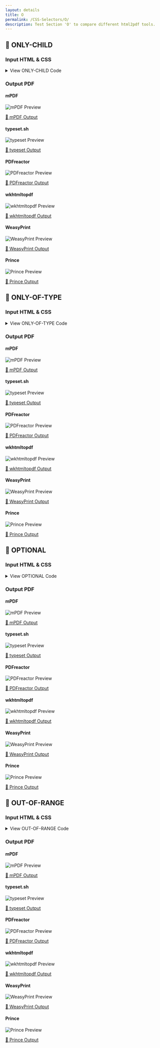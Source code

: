 ```yaml
---
layout: details
title: O
permalink: /CSS-Selectors/O/
description: Test Section 'O' to compare different html2pdf tools.
---
```




## 🔬 ONLY-CHILD

### Input HTML & CSS

<details>
    <summary>
        View ONLY-CHILD Code
    </summary>
    <pre><code class="hljs xml"><span class="hljs-meta">&lt;!DOCTYPE <span class="hljs-meta-keyword">html</span>&gt;</span>
<span class="hljs-comment">&lt;!-- Sample from https://css-tricks.com/almanac/selectors/o/only-child/ --&gt;</span>
<span class="hljs-tag">&lt;<span class="hljs-name">html</span> <span class="hljs-attr">lang</span>=<span class="hljs-string">"en"</span>&gt;</span>
    <span class="hljs-tag">&lt;<span class="hljs-name">head</span>&gt;</span>
        <span class="hljs-tag">&lt;<span class="hljs-name">style</span>&gt;</span><span class="css">
        <span class="hljs-selector-tag">div</span> <span class="hljs-selector-tag">p</span><span class="hljs-selector-pseudo">:only-child</span> {
  <span class="hljs-attribute">color</span>: red;
}
        </span><span class="hljs-tag">&lt;/<span class="hljs-name">style</span>&gt;</span>
    <span class="hljs-tag">&lt;/<span class="hljs-name">head</span>&gt;</span>
    <span class="hljs-tag">&lt;<span class="hljs-name">body</span>&gt;</span>
        <span class="hljs-tag">&lt;<span class="hljs-name">div</span>&gt;</span>
            <span class="hljs-tag">&lt;<span class="hljs-name">p</span>&gt;</span>This paragraph is the only child of its parent<span class="hljs-tag">&lt;/<span class="hljs-name">p</span>&gt;</span>
          <span class="hljs-tag">&lt;/<span class="hljs-name">div</span>&gt;</span>
           
          <span class="hljs-tag">&lt;<span class="hljs-name">div</span>&gt;</span>
            <span class="hljs-tag">&lt;<span class="hljs-name">p</span>&gt;</span>This paragraph is the first child of its parent<span class="hljs-tag">&lt;/<span class="hljs-name">p</span>&gt;</span>
            <span class="hljs-tag">&lt;<span class="hljs-name">p</span>&gt;</span>This paragraph is the second child of its parent<span class="hljs-tag">&lt;/<span class="hljs-name">p</span>&gt;</span>
          <span class="hljs-tag">&lt;/<span class="hljs-name">div</span>&gt;</span>
    <span class="hljs-tag">&lt;/<span class="hljs-name">body</span>&gt;</span>
<span class="hljs-tag">&lt;/<span class="hljs-name">html</span>&gt;</span></code></pre>
    <p>
        <a href="https://raw.githubusercontent.com/azettl/compare.html2pdf.tools/master//html/CSS%20Selectors/O/only-child.html" target="_blank" rel="noopener">📄 Get Input HTML on GitHub</a>
    </p>
</details>

### Output PDF

<div class="details-boxes">
    <div>
        <h4>mPDF</h4>
        <img src="/{{ page.path }}/../mpdf__html_CSS_Selectors_O_only-child.html.png" alt="mPDF Preview" />
        <p>
            <a href="/{{ page.path }}/../mpdf__html_CSS_Selectors_O_only-child.html.pdf" target="_blank">📕 mPDF Output</a>
        </p>
    </div>
    <div>
        <h4>typeset.sh</h4>
        <img src="/{{ page.path }}/../typeset__html_CSS_Selectors_O_only-child.html.png" alt="typeset Preview" />
        <p>
            <a href="/{{ page.path }}/../typeset__html_CSS_Selectors_O_only-child.html.pdf" target="_blank">📕 typeset Output</a>
        </p>
    </div>
    <div>
        <h4>PDFreactor</h4>
        <img src="/{{ page.path }}/../pdfreactor__html_CSS_Selectors_O_only-child.html.png" alt="PDFreactor Preview" />
        <p>
            <a href="/{{ page.path }}/../pdfreactor__html_CSS_Selectors_O_only-child.html.pdf" target="_blank">📕 PDFreactor Output</a>
        </p>
    </div>
    <div>
        <h4>wkhtmltopdf</h4>
        <img src="/{{ page.path }}/../wkhtmltopdf__html_CSS_Selectors_O_only-child.html.png" alt="wkhtmltopdf Preview" />
        <p>
            <a href="/{{ page.path }}/../wkhtmltopdf__html_CSS_Selectors_O_only-child.html.pdf" target="_blank">📕 wkhtmltopdf Output</a>
        </p>
    </div>
    <div>
        <h4>WeasyPrint</h4>
        <img src="/{{ page.path }}/../weasyprint__html_CSS_Selectors_O_only-child.html.png" alt="WeasyPrint Preview" />
        <p>
            <a href="/{{ page.path }}/../weasyprint__html_CSS_Selectors_O_only-child.html.pdf" target="_blank">📕 WeasyPrint Output</a>
        </p>
    </div>
    <div>
        <h4>Prince</h4>
        <img src="/{{ page.path }}/../princexml__html_CSS_Selectors_O_only-child.html.png" alt="Prince Preview" />
        <p>
            <a href="/{{ page.path }}/../princexml__html_CSS_Selectors_O_only-child.html.pdf" target="_blank">📕 Prince Output</a>
        </p>
    </div>
</div>

## 🔬 ONLY-OF-TYPE

### Input HTML & CSS

<details>
    <summary>
        View ONLY-OF-TYPE Code
    </summary>
    <pre><code class="hljs xml"><span class="hljs-meta">&lt;!DOCTYPE <span class="hljs-meta-keyword">html</span>&gt;</span>
<span class="hljs-comment">&lt;!-- Sample from https://css-tricks.com/almanac/selectors/o/only-of-type/ --&gt;</span>
<span class="hljs-tag">&lt;<span class="hljs-name">html</span> <span class="hljs-attr">lang</span>=<span class="hljs-string">"en"</span>&gt;</span>
    <span class="hljs-tag">&lt;<span class="hljs-name">head</span>&gt;</span>
        <span class="hljs-tag">&lt;<span class="hljs-name">style</span>&gt;</span><span class="css">
        <span class="hljs-selector-tag">ul</span> {
  <span class="hljs-attribute">border</span>: <span class="hljs-number">1px</span> solid <span class="hljs-number">#ccc</span>;
  <span class="hljs-attribute">margin</span>: <span class="hljs-number">20px</span>;
  <span class="hljs-attribute">padding</span>: <span class="hljs-number">10px</span> <span class="hljs-number">10px</span> <span class="hljs-number">10px</span> <span class="hljs-number">30px</span>;
}

<span class="hljs-selector-tag">li</span><span class="hljs-selector-pseudo">:only-of-type</span> {
  <span class="hljs-attribute">color</span>: red;
}
        </span><span class="hljs-tag">&lt;/<span class="hljs-name">style</span>&gt;</span>
    <span class="hljs-tag">&lt;/<span class="hljs-name">head</span>&gt;</span>
    <span class="hljs-tag">&lt;<span class="hljs-name">body</span>&gt;</span>
        <span class="hljs-tag">&lt;<span class="hljs-name">ul</span>&gt;</span>
            <span class="hljs-tag">&lt;<span class="hljs-name">li</span>&gt;</span>I'm all alone!<span class="hljs-tag">&lt;/<span class="hljs-name">li</span>&gt;</span>
          <span class="hljs-tag">&lt;/<span class="hljs-name">ul</span>&gt;</span>  
          
          <span class="hljs-tag">&lt;<span class="hljs-name">ul</span>&gt;</span>
            <span class="hljs-tag">&lt;<span class="hljs-name">li</span>&gt;</span>We are together.<span class="hljs-tag">&lt;/<span class="hljs-name">li</span>&gt;</span>
            <span class="hljs-tag">&lt;<span class="hljs-name">li</span>&gt;</span>We are together.<span class="hljs-tag">&lt;/<span class="hljs-name">li</span>&gt;</span>
            <span class="hljs-tag">&lt;<span class="hljs-name">li</span>&gt;</span>We are together.<span class="hljs-tag">&lt;/<span class="hljs-name">li</span>&gt;</span>
          <span class="hljs-tag">&lt;/<span class="hljs-name">ul</span>&gt;</span>  
    <span class="hljs-tag">&lt;/<span class="hljs-name">body</span>&gt;</span>
<span class="hljs-tag">&lt;/<span class="hljs-name">html</span>&gt;</span></code></pre>
    <p>
        <a href="https://raw.githubusercontent.com/azettl/compare.html2pdf.tools/master//html/CSS%20Selectors/O/only-of-type.html" target="_blank" rel="noopener">📄 Get Input HTML on GitHub</a>
    </p>
</details>

### Output PDF

<div class="details-boxes">
    <div>
        <h4>mPDF</h4>
        <img src="/{{ page.path }}/../mpdf__html_CSS_Selectors_O_only-of-type.html.png" alt="mPDF Preview" />
        <p>
            <a href="/{{ page.path }}/../mpdf__html_CSS_Selectors_O_only-of-type.html.pdf" target="_blank">📕 mPDF Output</a>
        </p>
    </div>
    <div>
        <h4>typeset.sh</h4>
        <img src="/{{ page.path }}/../typeset__html_CSS_Selectors_O_only-of-type.html.png" alt="typeset Preview" />
        <p>
            <a href="/{{ page.path }}/../typeset__html_CSS_Selectors_O_only-of-type.html.pdf" target="_blank">📕 typeset Output</a>
        </p>
    </div>
    <div>
        <h4>PDFreactor</h4>
        <img src="/{{ page.path }}/../pdfreactor__html_CSS_Selectors_O_only-of-type.html.png" alt="PDFreactor Preview" />
        <p>
            <a href="/{{ page.path }}/../pdfreactor__html_CSS_Selectors_O_only-of-type.html.pdf" target="_blank">📕 PDFreactor Output</a>
        </p>
    </div>
    <div>
        <h4>wkhtmltopdf</h4>
        <img src="/{{ page.path }}/../wkhtmltopdf__html_CSS_Selectors_O_only-of-type.html.png" alt="wkhtmltopdf Preview" />
        <p>
            <a href="/{{ page.path }}/../wkhtmltopdf__html_CSS_Selectors_O_only-of-type.html.pdf" target="_blank">📕 wkhtmltopdf Output</a>
        </p>
    </div>
    <div>
        <h4>WeasyPrint</h4>
        <img src="/{{ page.path }}/../weasyprint__html_CSS_Selectors_O_only-of-type.html.png" alt="WeasyPrint Preview" />
        <p>
            <a href="/{{ page.path }}/../weasyprint__html_CSS_Selectors_O_only-of-type.html.pdf" target="_blank">📕 WeasyPrint Output</a>
        </p>
    </div>
    <div>
        <h4>Prince</h4>
        <img src="/{{ page.path }}/../princexml__html_CSS_Selectors_O_only-of-type.html.png" alt="Prince Preview" />
        <p>
            <a href="/{{ page.path }}/../princexml__html_CSS_Selectors_O_only-of-type.html.pdf" target="_blank">📕 Prince Output</a>
        </p>
    </div>
</div>

## 🔬 OPTIONAL

### Input HTML & CSS

<details>
    <summary>
        View OPTIONAL Code
    </summary>
    <pre><code class="hljs xml"><span class="hljs-meta">&lt;!DOCTYPE <span class="hljs-meta-keyword">html</span>&gt;</span>
<span class="hljs-comment">&lt;!-- Sample from https://css-tricks.com/almanac/selectors/o/optional/ --&gt;</span>
<span class="hljs-tag">&lt;<span class="hljs-name">html</span> <span class="hljs-attr">lang</span>=<span class="hljs-string">"en"</span>&gt;</span>
    <span class="hljs-tag">&lt;<span class="hljs-name">head</span>&gt;</span>
        <span class="hljs-tag">&lt;<span class="hljs-name">style</span>&gt;</span><span class="css">
        * {
  <span class="hljs-attribute">box-sizing</span>: border-box;
}

<span class="hljs-selector-pseudo">:optional</span> {
  <span class="hljs-attribute">opacity</span>: <span class="hljs-number">0.4</span>;
  <span class="hljs-attribute">transition</span>: .<span class="hljs-number">2s</span>;
}

<span class="hljs-selector-pseudo">:optional</span><span class="hljs-selector-pseudo">:hover</span> {
  <span class="hljs-attribute">opacity</span>: <span class="hljs-number">1</span>;
}

<span class="hljs-selector-tag">form</span> {
  <span class="hljs-attribute">width</span>: <span class="hljs-number">100%</span>;
  <span class="hljs-attribute">max-width</span>: <span class="hljs-number">400px</span>;
  <span class="hljs-attribute">margin</span>: <span class="hljs-number">20px</span> auto;
  <span class="hljs-attribute">background</span>: <span class="hljs-number">#EFEFEF</span>;
  <span class="hljs-attribute">padding</span>: <span class="hljs-number">1em</span>;
}

<span class="hljs-selector-tag">label</span> {
  <span class="hljs-attribute">display</span>: block;
  <span class="hljs-attribute">margin-bottom</span>: <span class="hljs-number">5px</span>;
  <span class="hljs-attribute">color</span>: <span class="hljs-number">#666</span>;
}

<span class="hljs-selector-class">.inline</span> {
  <span class="hljs-attribute">display</span>: inline;
  <span class="hljs-attribute">margin-right</span>: <span class="hljs-number">1em</span>;
}

<span class="hljs-selector-tag">input</span><span class="hljs-selector-attr">[type=<span class="hljs-string">"text"</span>]</span> {
  <span class="hljs-attribute">padding</span>: <span class="hljs-number">5px</span>;
  <span class="hljs-attribute">width</span>: <span class="hljs-number">100%</span>;
  <span class="hljs-attribute">border</span>: <span class="hljs-number">1px</span> solid silver;
}

<span class="hljs-selector-tag">input</span><span class="hljs-selector-attr">[type=submit]</span> {
  <span class="hljs-attribute">background</span>: deepskyblue;
  <span class="hljs-attribute">color</span>: white;
  <span class="hljs-attribute">padding</span>:<span class="hljs-number">10px</span> <span class="hljs-number">0</span>;
  <span class="hljs-attribute">border-color</span>: <span class="hljs-built_in">rgba</span>(<span class="hljs-number">0</span>,<span class="hljs-number">0</span>,<span class="hljs-number">0</span>,.<span class="hljs-number">1</span>);
  <span class="hljs-attribute">font-weight</span>: bold;
  <span class="hljs-attribute">opacity</span>: <span class="hljs-number">1</span>;
  <span class="hljs-attribute">width</span>: <span class="hljs-number">100%</span>;
}

<span class="hljs-selector-tag">select</span> {
  <span class="hljs-attribute">width</span>: <span class="hljs-number">100%</span>;
  <span class="hljs-attribute">border</span>: <span class="hljs-number">1px</span> solid silver;
  <span class="hljs-attribute">padding</span>: <span class="hljs-number">5px</span>;
}

<span class="hljs-keyword">@import</span> url(<span class="hljs-attribute">http:</span>//weloveiconfonts.com/api/?family=fontawesome);

<span class="hljs-comment">/* fontawesome */</span>
<span class="hljs-selector-attr">[class*=<span class="hljs-string">"fontawesome-"</span>]</span><span class="hljs-selector-pseudo">:before</span> {
  <span class="hljs-attribute">font-family</span>: <span class="hljs-string">'FontAwesome'</span>, sans-serif;
}
        </span><span class="hljs-tag">&lt;/<span class="hljs-name">style</span>&gt;</span>
    <span class="hljs-tag">&lt;/<span class="hljs-name">head</span>&gt;</span>
    <span class="hljs-tag">&lt;<span class="hljs-name">body</span>&gt;</span>
        <span class="hljs-tag">&lt;<span class="hljs-name">form</span>&gt;</span>
            <span class="hljs-tag">&lt;<span class="hljs-name">p</span>&gt;</span>
              <span class="hljs-tag">&lt;<span class="hljs-name">label</span> <span class="hljs-attr">for</span>=<span class="hljs-string">"first-name"</span>&gt;</span><span class="hljs-tag">&lt;<span class="hljs-name">span</span> <span class="hljs-attr">class</span>=<span class="hljs-string">"fontawesome-user"</span>&gt;</span><span class="hljs-tag">&lt;/<span class="hljs-name">span</span>&gt;</span> Name<span class="hljs-tag">&lt;/<span class="hljs-name">label</span>&gt;</span>
              <span class="hljs-tag">&lt;<span class="hljs-name">input</span> <span class="hljs-attr">type</span>=<span class="hljs-string">"text"</span> <span class="hljs-attr">id</span>=<span class="hljs-string">"name"</span> <span class="hljs-attr">placeholder</span>=<span class="hljs-string">"John Doe"</span> /&gt;</span>
            <span class="hljs-tag">&lt;/<span class="hljs-name">p</span>&gt;</span>
            <span class="hljs-tag">&lt;<span class="hljs-name">p</span>&gt;</span>
              <span class="hljs-tag">&lt;<span class="hljs-name">label</span> <span class="hljs-attr">for</span>=<span class="hljs-string">"email"</span>&gt;</span><span class="hljs-tag">&lt;<span class="hljs-name">span</span> <span class="hljs-attr">class</span>=<span class="hljs-string">"fontawesome-envelope"</span>&gt;</span><span class="hljs-tag">&lt;/<span class="hljs-name">span</span>&gt;</span> Email<span class="hljs-tag">&lt;/<span class="hljs-name">label</span>&gt;</span>
              <span class="hljs-tag">&lt;<span class="hljs-name">input</span> <span class="hljs-attr">type</span>=<span class="hljs-string">"text"</span> <span class="hljs-attr">id</span>=<span class="hljs-string">"email"</span> <span class="hljs-attr">placeholder</span>=<span class="hljs-string">"john.doe@gmail.com"</span> <span class="hljs-attr">required</span> /&gt;</span>
            <span class="hljs-tag">&lt;/<span class="hljs-name">p</span>&gt;</span>
            <span class="hljs-tag">&lt;<span class="hljs-name">p</span>&gt;</span>
              <span class="hljs-tag">&lt;<span class="hljs-name">input</span> <span class="hljs-attr">type</span>=<span class="hljs-string">"radio"</span> <span class="hljs-attr">name</span>=<span class="hljs-string">"gender"</span> <span class="hljs-attr">id</span>=<span class="hljs-string">"man"</span> /&gt;</span> <span class="hljs-tag">&lt;<span class="hljs-name">label</span> <span class="hljs-attr">class</span>=<span class="hljs-string">"inline"</span> <span class="hljs-attr">for</span>=<span class="hljs-string">"man"</span>&gt;</span>Man<span class="hljs-tag">&lt;/<span class="hljs-name">label</span>&gt;</span>
              <span class="hljs-tag">&lt;<span class="hljs-name">input</span> <span class="hljs-attr">type</span>=<span class="hljs-string">"radio"</span> <span class="hljs-attr">name</span>=<span class="hljs-string">"gender"</span> <span class="hljs-attr">id</span>=<span class="hljs-string">"woman"</span> /&gt;</span> <span class="hljs-tag">&lt;<span class="hljs-name">label</span> <span class="hljs-attr">class</span>=<span class="hljs-string">"inline"</span> <span class="hljs-attr">for</span>=<span class="hljs-string">"woman"</span>&gt;</span>Woman<span class="hljs-tag">&lt;/<span class="hljs-name">label</span>&gt;</span>
            <span class="hljs-tag">&lt;/<span class="hljs-name">p</span>&gt;</span>
            <span class="hljs-tag">&lt;<span class="hljs-name">p</span>&gt;</span>
              <span class="hljs-tag">&lt;<span class="hljs-name">label</span> <span class="hljs-attr">for</span>=<span class="hljs-string">"continent"</span>&gt;</span><span class="hljs-tag">&lt;<span class="hljs-name">span</span> <span class="hljs-attr">class</span>=<span class="hljs-string">"fontawesome-globe"</span>&gt;</span><span class="hljs-tag">&lt;/<span class="hljs-name">span</span>&gt;</span> Continent<span class="hljs-tag">&lt;/<span class="hljs-name">label</span>&gt;</span>
              <span class="hljs-tag">&lt;<span class="hljs-name">select</span> <span class="hljs-attr">id</span>=<span class="hljs-string">"continent"</span>&gt;</span>
                <span class="hljs-tag">&lt;<span class="hljs-name">option</span> <span class="hljs-attr">value</span>=<span class="hljs-string">"0"</span>&gt;</span>Continent<span class="hljs-tag">&lt;/<span class="hljs-name">option</span>&gt;</span>
                <span class="hljs-tag">&lt;<span class="hljs-name">option</span> <span class="hljs-attr">value</span>=<span class="hljs-string">"1"</span>&gt;</span>North America<span class="hljs-tag">&lt;/<span class="hljs-name">option</span>&gt;</span>
                <span class="hljs-tag">&lt;<span class="hljs-name">option</span> <span class="hljs-attr">value</span>=<span class="hljs-string">"2"</span>&gt;</span>South America<span class="hljs-tag">&lt;/<span class="hljs-name">option</span>&gt;</span>
                <span class="hljs-tag">&lt;<span class="hljs-name">option</span> <span class="hljs-attr">value</span>=<span class="hljs-string">"3"</span>&gt;</span>Europe<span class="hljs-tag">&lt;/<span class="hljs-name">option</span>&gt;</span>
                <span class="hljs-tag">&lt;<span class="hljs-name">option</span> <span class="hljs-attr">value</span>=<span class="hljs-string">"4"</span>&gt;</span>Africa<span class="hljs-tag">&lt;/<span class="hljs-name">option</span>&gt;</span>
                <span class="hljs-tag">&lt;<span class="hljs-name">option</span> <span class="hljs-attr">value</span>=<span class="hljs-string">"5"</span>&gt;</span>Asia<span class="hljs-tag">&lt;/<span class="hljs-name">option</span>&gt;</span>
                <span class="hljs-tag">&lt;<span class="hljs-name">option</span> <span class="hljs-attr">value</span>=<span class="hljs-string">"6"</span>&gt;</span>Oceania<span class="hljs-tag">&lt;/<span class="hljs-name">option</span>&gt;</span>
              <span class="hljs-tag">&lt;/<span class="hljs-name">select</span>&gt;</span>
            <span class="hljs-tag">&lt;/<span class="hljs-name">p</span>&gt;</span>
            <span class="hljs-tag">&lt;<span class="hljs-name">p</span>&gt;</span>
              <span class="hljs-tag">&lt;<span class="hljs-name">input</span> <span class="hljs-attr">type</span>=<span class="hljs-string">"submit"</span> <span class="hljs-attr">value</span>=<span class="hljs-string">"Sign up"</span> /&gt;</span>
            <span class="hljs-tag">&lt;/<span class="hljs-name">p</span>&gt;</span>
          <span class="hljs-tag">&lt;/<span class="hljs-name">form</span>&gt;</span>
    <span class="hljs-tag">&lt;/<span class="hljs-name">body</span>&gt;</span>
<span class="hljs-tag">&lt;/<span class="hljs-name">html</span>&gt;</span></code></pre>
    <p>
        <a href="https://raw.githubusercontent.com/azettl/compare.html2pdf.tools/master//html/CSS%20Selectors/O/optional.html" target="_blank" rel="noopener">📄 Get Input HTML on GitHub</a>
    </p>
</details>

### Output PDF

<div class="details-boxes">
    <div>
        <h4>mPDF</h4>
        <img src="/{{ page.path }}/../mpdf__html_CSS_Selectors_O_optional.html.png" alt="mPDF Preview" />
        <p>
            <a href="/{{ page.path }}/../mpdf__html_CSS_Selectors_O_optional.html.pdf" target="_blank">📕 mPDF Output</a>
        </p>
    </div>
    <div>
        <h4>typeset.sh</h4>
        <img src="/{{ page.path }}/../typeset__html_CSS_Selectors_O_optional.html.png" alt="typeset Preview" />
        <p>
            <a href="/{{ page.path }}/../typeset__html_CSS_Selectors_O_optional.html.pdf" target="_blank">📕 typeset Output</a>
        </p>
    </div>
    <div>
        <h4>PDFreactor</h4>
        <img src="/{{ page.path }}/../pdfreactor__html_CSS_Selectors_O_optional.html.png" alt="PDFreactor Preview" />
        <p>
            <a href="/{{ page.path }}/../pdfreactor__html_CSS_Selectors_O_optional.html.pdf" target="_blank">📕 PDFreactor Output</a>
        </p>
    </div>
    <div>
        <h4>wkhtmltopdf</h4>
        <img src="/{{ page.path }}/../wkhtmltopdf__html_CSS_Selectors_O_optional.html.png" alt="wkhtmltopdf Preview" />
        <p>
            <a href="/{{ page.path }}/../wkhtmltopdf__html_CSS_Selectors_O_optional.html.pdf" target="_blank">📕 wkhtmltopdf Output</a>
        </p>
    </div>
    <div>
        <h4>WeasyPrint</h4>
        <img src="/{{ page.path }}/../weasyprint__html_CSS_Selectors_O_optional.html.png" alt="WeasyPrint Preview" />
        <p>
            <a href="/{{ page.path }}/../weasyprint__html_CSS_Selectors_O_optional.html.pdf" target="_blank">📕 WeasyPrint Output</a>
        </p>
    </div>
    <div>
        <h4>Prince</h4>
        <img src="/{{ page.path }}/../princexml__html_CSS_Selectors_O_optional.html.png" alt="Prince Preview" />
        <p>
            <a href="/{{ page.path }}/../princexml__html_CSS_Selectors_O_optional.html.pdf" target="_blank">📕 Prince Output</a>
        </p>
    </div>
</div>

## 🔬 OUT-OF-RANGE

### Input HTML & CSS

<details>
    <summary>
        View OUT-OF-RANGE Code
    </summary>
    <pre><code class="hljs xml"><span class="hljs-meta">&lt;!DOCTYPE <span class="hljs-meta-keyword">html</span>&gt;</span>
<span class="hljs-comment">&lt;!-- Sample from https://css-tricks.com/almanac/selectors/o/out-of-range/ --&gt;</span>
<span class="hljs-tag">&lt;<span class="hljs-name">html</span> <span class="hljs-attr">lang</span>=<span class="hljs-string">"en"</span>&gt;</span>
    <span class="hljs-tag">&lt;<span class="hljs-name">head</span>&gt;</span>
        <span class="hljs-tag">&lt;<span class="hljs-name">style</span>&gt;</span><span class="css">
        <span class="hljs-selector-tag">input</span><span class="hljs-selector-pseudo">:out-of-range</span> {
  <span class="hljs-attribute">border</span>: <span class="hljs-number">5px</span> solid red;
}
        </span><span class="hljs-tag">&lt;/<span class="hljs-name">style</span>&gt;</span>
    <span class="hljs-tag">&lt;/<span class="hljs-name">head</span>&gt;</span>
    <span class="hljs-tag">&lt;<span class="hljs-name">body</span>&gt;</span>
        <span class="hljs-tag">&lt;<span class="hljs-name">input</span> <span class="hljs-attr">type</span>=<span class="hljs-string">"number"</span> <span class="hljs-attr">min</span>=<span class="hljs-string">"5"</span> <span class="hljs-attr">max</span>=<span class="hljs-string">"10"</span>&gt;</span>
    <span class="hljs-tag">&lt;/<span class="hljs-name">body</span>&gt;</span>
<span class="hljs-tag">&lt;/<span class="hljs-name">html</span>&gt;</span></code></pre>
    <p>
        <a href="https://raw.githubusercontent.com/azettl/compare.html2pdf.tools/master//html/CSS%20Selectors/O/out-of-range.html" target="_blank" rel="noopener">📄 Get Input HTML on GitHub</a>
    </p>
</details>

### Output PDF

<div class="details-boxes">
    <div>
        <h4>mPDF</h4>
        <img src="/{{ page.path }}/../mpdf__html_CSS_Selectors_O_out-of-range.html.png" alt="mPDF Preview" />
        <p>
            <a href="/{{ page.path }}/../mpdf__html_CSS_Selectors_O_out-of-range.html.pdf" target="_blank">📕 mPDF Output</a>
        </p>
    </div>
    <div>
        <h4>typeset.sh</h4>
        <img src="/{{ page.path }}/../typeset__html_CSS_Selectors_O_out-of-range.html.png" alt="typeset Preview" />
        <p>
            <a href="/{{ page.path }}/../typeset__html_CSS_Selectors_O_out-of-range.html.pdf" target="_blank">📕 typeset Output</a>
        </p>
    </div>
    <div>
        <h4>PDFreactor</h4>
        <img src="/{{ page.path }}/../pdfreactor__html_CSS_Selectors_O_out-of-range.html.png" alt="PDFreactor Preview" />
        <p>
            <a href="/{{ page.path }}/../pdfreactor__html_CSS_Selectors_O_out-of-range.html.pdf" target="_blank">📕 PDFreactor Output</a>
        </p>
    </div>
    <div>
        <h4>wkhtmltopdf</h4>
        <img src="/{{ page.path }}/../wkhtmltopdf__html_CSS_Selectors_O_out-of-range.html.png" alt="wkhtmltopdf Preview" />
        <p>
            <a href="/{{ page.path }}/../wkhtmltopdf__html_CSS_Selectors_O_out-of-range.html.pdf" target="_blank">📕 wkhtmltopdf Output</a>
        </p>
    </div>
    <div>
        <h4>WeasyPrint</h4>
        <img src="/{{ page.path }}/../weasyprint__html_CSS_Selectors_O_out-of-range.html.png" alt="WeasyPrint Preview" />
        <p>
            <a href="/{{ page.path }}/../weasyprint__html_CSS_Selectors_O_out-of-range.html.pdf" target="_blank">📕 WeasyPrint Output</a>
        </p>
    </div>
    <div>
        <h4>Prince</h4>
        <img src="/{{ page.path }}/../princexml__html_CSS_Selectors_O_out-of-range.html.png" alt="Prince Preview" />
        <p>
            <a href="/{{ page.path }}/../princexml__html_CSS_Selectors_O_out-of-range.html.pdf" target="_blank">📕 Prince Output</a>
        </p>
    </div>
</div>


